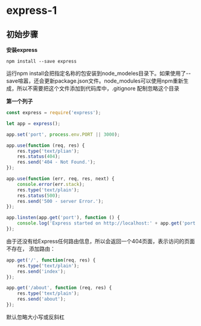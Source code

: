 # express-1

## 初始步骤

**安装express**
```
npm install --save express
```
运行npm install会把指定名称的包安装到node_modeles目录下。如果使用了--save喧嚣，还会更新package.json文件。node_modules可以使用npm重新生成，所以不需要把这个文件添加到代码库中，.gitignore 配制忽略这个目录

**第一个列子**
```javascript
const express = require('express');

let app = express();

app.set('port', process.env.PORT || 3000);

app.use(function (req, res) {
	res.type('text/plian');
	res.status(404);
	res.send('404 - Not Found.');
});

app.use(function (err, req, res, next) {
	console.error(err.stack);
	res.type('text/plain');
	res.status(500);
	res.send('500 - server Error.');
});

app.linsten(app.get('port'), function () {
	console.log('Express started on http://localhost:' + app.get('port') +'; press Ctrl_c' to terminate.);
});
```

由于还没有给Express任何路由信息，所以会返回一个404页面，表示访问的页面不存在， 添加路由：
```javascript
app.get('/', function(req, res) {
	res.type('text/plain');
	res.send('index');
});

app.get('/about', function (req, res) {
	res.type('text/plain');
	res.send('about');
});
```

默认忽略大小写或反斜杠
